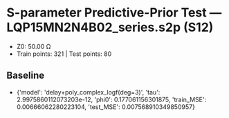 # S-parameter Predictive-Prior Test — LQP15MN2N4B02_series.s2p (S12)
- Z0: 50.00 Ω
- Train points: 321  |  Test points: 80

## Baseline
- {'model': 'delay+poly_complex_logf(deg=3)', 'tau': 2.9975860112073203e-12, 'phi0': 0.177061156301875, 'train_MSE': 0.00666062280223104, 'test_MSE': 0.007568910349850957}